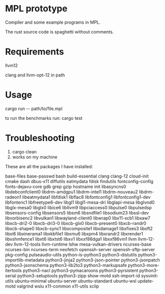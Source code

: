 # MPL prototype
Compiler and some example programs in MPL. 

The rust source code is spaghetti without comments.

# Requirements
llvm12

clang and llvm-opt-12 in path

# Usage
cargo run -- path/to/file.mpl

to run the benchmarks run: cargo test

# Troubleshooting
1. cargo clean
2. works on my machine

These are all the packages I have installed:

base-files
base-passwd
bash
build-essential
clang
clang-12
cloud-init
cmake
dash
dbus-x11
diffutils
eatmydata
fdisk
findutils
fontconfig-config
fonts-dejavu-core
gdb
grep
gzip
hostname
init
libasyncns0
libdebconfclient0
libdrm-amdgpu1
libdrm-intel1
libdrm-nouveau2
libdrm-radeon1
libeatmydata1
libfdisk1
libflac8
libfontconfig1
libfontconfig1-dev
libfontenc1
libfreetype6-dev
libgl1
libgl1-mesa-dri
libglapi-mesa
libglvnd0
libglx-mesa0
libglx0
libice6
libllvm9
libpciaccess0
libpulse0
libpulsedsp
libsensors-config
libsensors5
libsm6
libsndfile1
libsodium23
libssl-dev
libvorbisenc2
libvulkan1
libwayland-client0
libwrap0
libx11-xcb1
libxaw7
libxcb-dri2-0
libxcb-dri3-0
libxcb-glx0
libxcb-present0
libxcb-randr0
libxcb-shape0
libxcb-sync1
libxcomposite1
libxdamage1
libxfixes3
libxft2
libxi6
libxinerama1
libxkbfile1
libxmu6
libxpm4
libxrandr2
libxrender1
libxshmfence1
libxt6
libxtst6
libxv1
libxxf86dga1
libxxf86vm1
llvm
llvm-12-dev
llvm-12-tools
llvm-runtime
lshw
mesa-vulkan-drivers
ncurses-base
ncurses-bin
ncurses-term
neofetch
openssh-server
openssh-sftp-server
pkg-config
pulseaudio-utils
python-is-python3
python3-distutils
python3-importlib-metadata
python3-jinja2
python3-json-pointer
python3-jsonpatch
python3-jsonschema
python3-lib2to3
python3-markupsafe
python3-more-itertools
python3-nacl
python3-pymacaroons
python3-pyrsistent
python3-serial
python3-setuptools
python3-zipp
show-motd
ssh-import-id
sysvinit-utils
ubuntu-minimal
ubuntu-server
ubuntu-standard
ubuntu-wsl
update-motd
valgrind
wslu
x11-common
x11-utils
xclip
